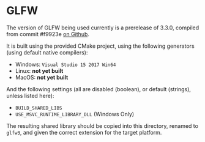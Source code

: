 # GLFW

The version of GLFW being used currently is a prerelease of 3.3.0, compiled from commit #f9923e [on Github](https://github.com/glfw/glfw/tree/f9923e).

It is built using the provided CMake project, using the following generators (using default native compilers):

* Windows: `Visual Studio 15 2017 Win64`
* Linux: **not yet built**
* MacOS: **not yet built**

And the following settings (all are disabled (boolean), or default (strings), unless listed here):

* `BUILD_SHARED_LIBS`
* `USE_MSVC_RUNTIME_LIBRARY_DLL` (Windows Only)

The resulting shared library should be copied into this directory, renamed to `glfw3`, and given the correct extension for the target platform.
